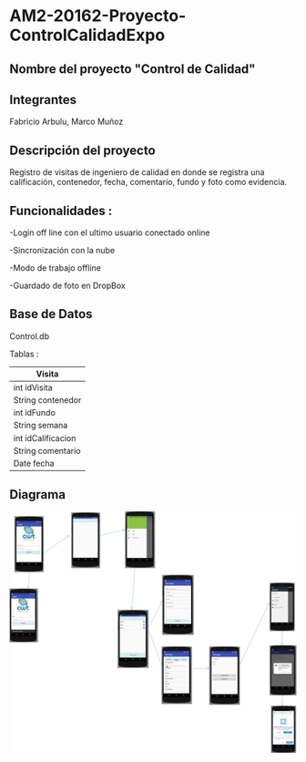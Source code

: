 # AM2-20162-Proyecto-ControlCalidadExpo

## Nombre del proyecto "Control de Calidad"

## Integrantes
Fabricio Arbulu,
Marco Muñoz


## Descripción del proyecto
Registro de visitas de ingeniero de calidad en donde se registra una calificación, contenedor, fecha, comentario, fundo y foto como evidencia.



## Funcionalidades :

-Login off line con el ultimo usuario conectado online

-Sincronización con la nube

-Modo de trabajo offline

-Guardado de foto en DropBox


## Base de Datos

Control.db

Tablas :

Visita |
------------ | 
int	idVisita | 
String	contenedor | 
int	idFundo | 
String	semana | 
int	idCalificacion |
String	comentario |
| Date	fecha |
 
## Diagrama

![](https://github.com/isil-pe/AM2-20162-Proyecto-ControlCalidadExpo/blob/master/Imagen1.png)
